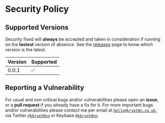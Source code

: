 # Security Policy

## Supported Versions

Security fixed will **always** be accepted and taken in consideration if running on the **lastest** version of absence. See the [releases](https://github.com/ProjectAbsence/absence/releases) page to know which version is the latest. 

| Version | Supported          |
| ------- | ------------------ |
| 0.0.1   | :white_check_mark: |

## Reporting a Vulnerability

For usual and non critical bugs and/or vulnerabilities please open an **issue**, or a **pull request** if you already have a fix for it. For more important bugs and/or vulnerabilities please contact me per email at [`hello@krypt0n.co.uk`](mailto:hello@krypt0n.co.uk), via Twitter [`@kkrypt0nn`](https://twitter.com/kkrypt0nn) or Keybase [`@kkrypt0nn`](https://keybase.io/kkrypt0nn).
